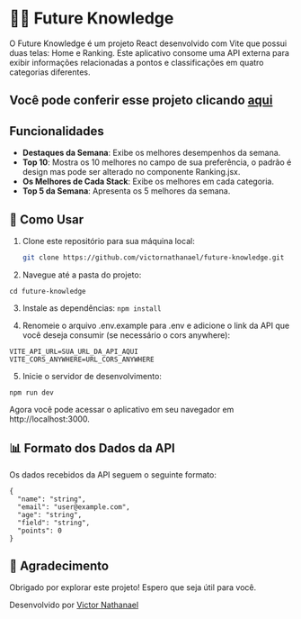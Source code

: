 # 🧑‍💻 Future Knowledge

O Future Knowledge é um projeto React desenvolvido com Vite que possui duas telas: Home e Ranking. Este aplicativo consome uma API externa para exibir informações relacionadas a pontos e classificações em quatro categorias diferentes.

## Você pode conferir esse projeto clicando [aqui](https://future-knowledge.netlify.app/)

## Funcionalidades

- **Destaques da Semana**: Exibe os melhores desempenhos da semana.
- **Top 10**: Mostra os 10 melhores no campo de sua preferência, o padrão é design mas pode ser alterado no componente Ranking.jsx.
- **Os Melhores de Cada Stack**: Exibe os melhores em cada categoria.
- **Top 5 da Semana**: Apresenta os 5 melhores da semana.

## 🎯 Como Usar

1. Clone este repositório para sua máquina local:

   ```bash
   git clone https://github.com/victornathanael/future-knowledge.git
2. Navegue até a pasta do projeto:
```
cd future-knowledge
```
3. Instale as dependências:
```npm install```

4. Renomeie o arquivo .env.example para .env e adicione o link da API que você deseja consumir (se necessário o cors anywhere):
```
VITE_API_URL=SUA_URL_DA_API_AQUI
VITE_CORS_ANYWHERE=URL_CORS_ANYWHERE
```

5. Inicie o servidor de desenvolvimento:
```
npm run dev
```

Agora você pode acessar o aplicativo em seu navegador em http://localhost:3000.

## 📊 Formato dos Dados da API
Os dados recebidos da API seguem o seguinte formato:

```
{
  "name": "string",
  "email": "user@example.com",
  "age": "string",
  "field": "string",
  "points": 0
}
```
## 🌹 Agradecimento

Obrigado por explorar este projeto! Espero que seja útil para você.

Desenvolvido por [Victor Nathanael](https://www.linkedin.com/in/victornathanael/)
